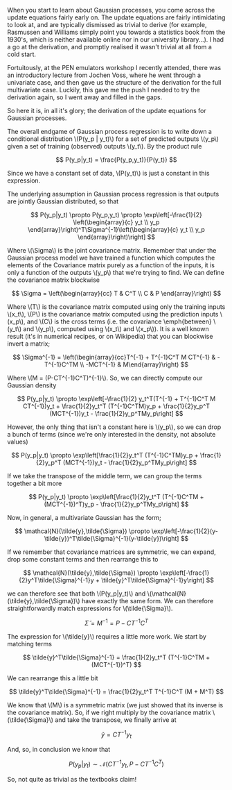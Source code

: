 When you start to learn about Gaussian processes, you come across the update equations fairly early on. The update equations are fairly intimidating to look at, and are typically dismissed as trivial to derive (for example, Rasmussen and Williams simply point you towards a statistics book from the 1930's, which is neither available online nor in our university library...). I had a go at the derivation, and promptly realised it wasn't trivial at all from a cold start.

Fortuitously, at the PEN emulators workshop I recently attended, there was an introductory lecture from Jochen Voss, where he went through a univariate case, and then gave us the structure of the derivation for the full multivariate case. Luckily, this gave me the push I needed to try the derivation again, so I went away and filled in the gaps.

So here it is, in all it's glory; the derivation of the update equations for Gaussian processes.

The overall endgame of Gaussian process regression is to write down a conditional distribution \\(P(y_p | y_t)\\) for a set of predicted outputs \\(y_p\\) given a set of training (observed) outputs \\(y_t\\). By the product rule

$$ P(y_p|y_t) = \frac{P(y_p,y_t)}{P(y_t)} $$

Since we have a constant set of data, \\(P(y_t)\\) is just a constant in this expression.

The underlying assumption in Gaussian process regression is that outputs are jointly Gaussian distributed, so that

$$ P(y_p|y_t) \propto P(y_p,y_t) \propto \exp\left[-\frac{1}{2} \left(\begin{array}{c} y_t \\ y_p \end{array}\right)^T\Sigma^{-1}\left(\begin{array}{c} y_t \\ y_p \end{array}\right)\right] $$

Where \\(\Sigma\\) is the joint covariance matrix. Remember that under the Gaussian process model we have trained a function which computes the elements of the Covariance matrix purely as a function of the inputs, it is only a function of the outputs \\(y_p\\) that we're trying to find. We can define the covariance matrix blockwise

$$ \Sigma = \left(\begin{array}{cc} T & C^T \\ C & P \end{array}\right) $$

Where \\(T\\) is the covariance matrix computed using only the training inputs \\(x_t\\), \\(P\\) is the covariance matrix computed using the prediction inputs \\(x_p\\), and \\(C\\) is the cross terms (i.e. the covariance \emph{between} \\(y_t\\) and \\(y_p\\), computed using \\(x_t\\) and \\(x_p\\)). It is a well known result (it's in numerical recipes, or on Wikipedia) that you can blockwise invert a matrix;

$$ \Sigma^{-1} = \left(\begin{array}{cc}T^{-1} + T^{-1}C^T M CT^{-1} & -T^{-1}C^TM \\ -MCT^{-1} & M\end{array}\right) $$

Where \\(M = (P-CT^{-1}C^T)^{-1}\\). So, we can directly compute our Gaussian density

$$ P(y_p|y_t) \propto \exp\left[-\frac{1}{2} y_t^T(T^{-1} + T^{-1}C^T M CT^{-1})y_t + \frac{1}{2}y_t^T (T^{-1}C^TM)y_p + \frac{1}{2}y_p^T (MCT^{-1})y_t - \frac{1}{2}y_p^TMy_p\right] $$

However, the only thing that isn't a constant here is \\(y_p\\), so we can drop a bunch of terms (since we're only interested in the density, not absolute values)

$$ P(y_p|y_t) \propto \exp\left[\frac{1}{2}y_t^T (T^{-1}C^TM)y_p + \frac{1}{2}y_p^T (MCT^{-1})y_t - \frac{1}{2}y_p^TMy_p\right] $$

If we take the transpose of the middle term, we can group the terms together a bit more

$$ P(y_p|y_t) \propto \exp\left[\frac{1}{2}y_t^T (T^{-1}C^TM + (MCT^{-1})^T)y_p - \frac{1}{2}y_p^TMy_p\right] $$

Now, in general, a multivariate Gaussian has the form;

$$ \mathcal{N}(\tilde{y},\tilde{\Sigma}) \propto \exp\left[-\frac{1}{2}(y-\tilde{y})^T\tilde{\Sigma}^{-1}(y-\tilde{y})\right] $$

If we remember that covariance matrices are symmetric, we can expand, drop some constant terms and then rearrange this to

$$ \mathcal{N}(\tilde{y},\tilde{\Sigma}) \propto \exp\left[-\frac{1}{2}y^T\tilde{\Sigma}^{-1}y + \tilde{y}^T\tilde{\Sigma}^{-1}y\right] $$

we can therefore see that both \\(P(y_p|y_t)\\) and \\(\mathcal{N}(\tilde{y},\tilde{\Sigma})\\) have exactly the same form. We can therefore straightforwardly match expressions for \\(\tilde{\Sigma}\\).

$$ \tilde{\Sigma} = M^{-1} = P-CT^{-1}C^T $$

The expression for \\(\tilde{y}\\) requires a little more work. We start by matching terms

$$ \tilde{y}^T\tilde{\Sigma}^{-1} = \frac{1}{2}y_t^T (T^{-1}C^TM + (MCT^{-1})^T) $$

We can rearrange this a little bit

$$ \tilde{y}^T\tilde{\Sigma}^{-1} = \frac{1}{2}y_t^T T^{-1}C^T (M + M^T) $$

We know that \\(M\\) is a symmetric matrix (we just showed that its inverse is the covariance matrix). So, if we right multiply by the covariance matrix \\(\tilde{\Sigma}\\) and take the transpose, we finally arrive at

$$\tilde{y} = CT^{-1}y_t $$

And, so, in conclusion we know that

$$P(y_p|y_t) \sim \mathcal{N}(CT^{-1}y_t, P-CT^{-1}C^T) $$

So, not quite as trivial as the textbooks claim!